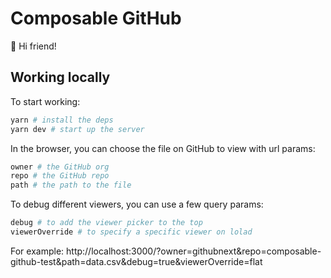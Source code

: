 # Composable GitHub

👋 Hi friend!

## Working locally

To start working:

```bash
yarn # install the deps
yarn dev # start up the server
```

In the browser, you can choose the file on GitHub to view with url params:

```bash
owner # the GitHub org
repo # the GitHub repo
path # the path to the file
```

To debug different viewers, you can use a few query params:

```bash
debug # to add the viewer picker to the top
viewerOverride # to specify a specific viewer on lolad
```

For example:
http://localhost:3000/?owner=githubnext&repo=composable-github-test&path=data.csv&debug=true&viewerOverride=flat
